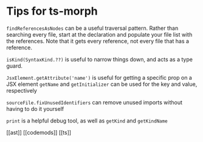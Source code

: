 # Tips for ts-morph

`findReferencesAsNodes` can be a useful traversal pattern. Rather than searching every file, start at the declaration and populate your file list with the references.
	Note that it gets every reference, not every file that has a reference.

`isKind(SyntaxKind.??)` is useful to narrow things down, and acts as a type guard.

`JsxElement.getAttribute('name')` is useful for getting a specific prop on a JSX element
	`getName` and `getInitializer` can be used for the key and value, respectively

`sourceFile.fixUnusedIdentifiers` can remove unused imports without having to do it yourself

`print` is a helpful debug tool, as well as `getKind` and `getKindName`

[[ast]]
[[codemods]]
[[ts]]